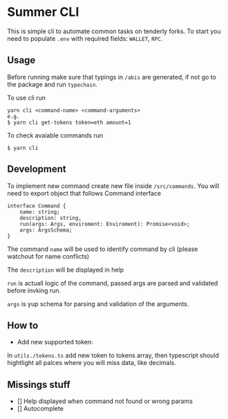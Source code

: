 # Summer CLI

This is simple cli to automate common tasks on tenderly forks. To start you need to populate `.env` with required fields: `WALLET`, `RPC`.

## Usage

Before running make sure that typings in `/abis` are generated, if not go to the package and run `typechain`.

To use cli run

```
yarn cli <command-name> <command-arguments>
e.g.
$ yarn cli get-tokens token=eth amount=1
```

To check avaiable commands run

```
$ yarn cli
```

## Development

To implement new command create new file inside `/src/commands`. You will need to export object that follows Command interface

```
interface Command {
    name: string;
    description: string,
    run(args: Args, enviroment: Enviroment): Promise<void>;
    args: ArgsSchema;
}
```

The command `name` will be used to identify command by cli (please watchout for name conflicts)

The `description` will be displayed in help

`run` is actuall logic of the command, passed args are parsed and validated before invking run.

`args` is yup schema for parsing and validation of the arguments.

## How to

- Add new supported token:

In `utils./tokens.ts` add new token to tokens array, then typescript should hightlight all palces where you will miss data, like decimals.

## Missings stuff

- [] Help displayed when command not found or wrong params
- [] Autocomplete
